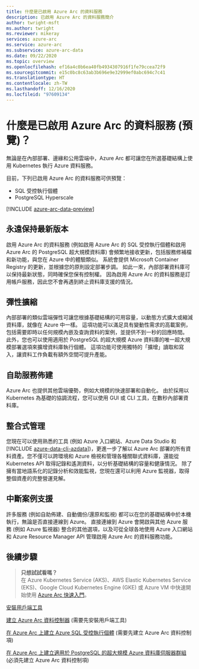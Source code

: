 ```yaml
---
title: 什麼是已啟用 Azure Arc 的資料服務
description: 已啟用 Azure Arc 的資料服務簡介
author: twright-msft
ms.author: twright
ms.reviewer: mikeray
services: azure-arc
ms.service: azure-arc
ms.subservice: azure-arc-data
ms.date: 09/22/2020
ms.topic: overview
ms.openlocfilehash: ef16a4c0b6ea40fb4934307916f1fe79ccea72f9
ms.sourcegitcommit: e15c0bc8c63ab3b696e9e32999ef0abc694c7c41
ms.translationtype: HT
ms.contentlocale: zh-TW
ms.lasthandoff: 12/16/2020
ms.locfileid: "97609134"
---
```

# <a name="what-are-azure-arc-enabled-data-services-preview"></a>什麼是已啟用 Azure Arc 的資料服務 (預覽)？

無論是在內部部署、邊緣和公用雲端中，Azure Arc 都可讓您在所選基礎結構上使用 Kubernetes 執行 Azure 資料服務。

目前，下列已啟用 Azure Arc 的資料服務可供預覽：

- SQL 受控執行個體
- PostgreSQL Hyperscale

[!INCLUDE [azure-arc-data-preview](../../../includes/azure-arc-data-preview.md)]

## <a name="always-current"></a>永遠保持最新版本

啟用 Azure Arc 的資料服務 (例如啟用 Azure Arc 的 SQL 受控執行個體和啟用 Azure Arc 的 PostgreSQL 超大規模資料庫) 會頻繁地接收更新，包括服務修補檔和新功能，與您在 Azure 中的體驗類似。 系統會提供 Microsoft Container Registry 的更新，並根據您的原則設定部署步調。 如此一來，內部部署資料庫可以保持最新狀態，同時確保您保有控制權。 因為啟用 Azure Arc 的資料服務是訂用帳戶服務，因此您不會再遇到終止資料庫支援的情況。

## <a name="elastic-scale"></a>彈性擴縮

內部部署的類似雲端彈性可讓您根據基礎結構的可用容量，以動態方式擴大或縮減資料庫，就像在 Azure 中一樣。 這項功能可以滿足具有變動性需求的高載案例，包括需要即時以任何規模內嵌及查詢資料的案例，並提供不到一秒的回應時間。 此外，您也可以使用適用於 PostgreSQL 的超大規模 Azure 資料庫的唯一超大規模部署選項來擴增資料庫執行個體。 這項功能可使用獨特的「擴增」讀取和寫入，讓資料工作負載有額外空間可提升產能。

## <a name="self-service-provisioning"></a>自助服務佈建

Azure Arc 也提供其他雲端優勢，例如大規模的快速部署和自動化。 由於採用以 Kubernetes 為基礎的協調流程，您可以使用 GUI 或 CLI 工具，在數秒內部署資料庫。

## <a name="unified-management"></a>整合式管理

您現在可以使用熟悉的工具 (例如 Azure 入口網站、Azure Data Studio 和 [!INCLUDE [azure-data-cli-azdata](../../../includes/azure-data-cli-azdata.md)])，更進一步了解以 Azure Arc 部署的所有資料資產。您不僅可以跨環境和 Azure 檢視和管理各種關聯式資料庫，還能從 Kubernetes API 取得記錄和遙測資料，以分析基礎結構的容量和健康情況。 除了擁有當地語系化的記錄分析和效能監視，您現在還可以利用 Azure 監視器，取得整個資產的完整營運見解。

## <a name="disconnected-scenario-support"></a>中斷案例支援

許多服務 (例如自助佈建、自動備份/還原和監視) 都可以在您的基礎結構中於本機執行，無論是否直接連線到 Azure。 直接連線到 Azure 會開啟與其他 Azure 服務 (例如 Azure 監視器) 整合的其他選項，以及可從全球各地使用 Azure 入口網站和 Azure Resource Manager API 管理啟用 Azure Arc 的資料服務功能。

## <a name="next-steps"></a>後續步驟

> **只想試試看嗎？**  
> 在 Azure Kubernetes Service (AKS)、AWS Elastic Kubernetes Service (EKS)、Google Cloud Kubernetes Engine (GKE) 或 Azure VM 中快速開始使用 [Azure Arc 快速入門](https://azurearcjumpstart.io/azure_arc_jumpstart/azure_arc_data/)。

[安裝用戶端工具](install-client-tools.md)

[建立 Azure Arc 資料控制器](create-data-controller.md) (需要先安裝用戶端工具)

[在 Azure Arc 上建立 Azure SQL 受控執行個體](create-sql-managed-instance.md) (需要先建立 Azure Arc 資料控制項)

[在 Azure Arc 上建立適用於 PostgreSQL 的超大規模 Azure 資料庫伺服器群組](create-postgresql-hyperscale-server-group.md) (必須先建立 Azure Arc 資料控制項)
